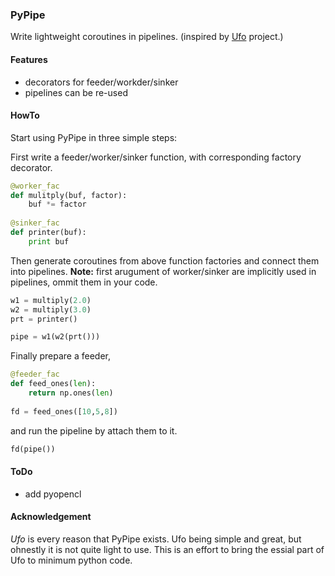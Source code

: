 ### PyPipe

Write lightweight coroutines in pipelines. (inspired by
[Ufo](https://github.com/ufo-kit/ufo-core) project.)

#### Features
  * decorators for feeder/workder/sinker
  * pipelines can be re-used


#### HowTo
Start using PyPipe in three simple steps:

First write a feeder/worker/sinker function, with corresponding factory decorator.

```python
@worker_fac
def mulitply(buf, factor):
    buf *= factor
    
@sinker_fac
def printer(buf):
    print buf
```

Then generate coroutines from above function factories and connect them into pipelines. **Note:** first arugument of worker/sinker are implicitly used in pipelines, ommit them in your code.

```python
w1 = multiply(2.0)
w2 = multiply(3.0)
prt = printer()

pipe = w1(w2(prt()))
```

Finally prepare a feeder, 

```python
@feeder_fac
def feed_ones(len):
    return np.ones(len)
    
fd = feed_ones([10,5,8])
```
and run the pipeline by attach them to it.
```python
fd(pipe())
```

#### ToDo
  * add pyopencl

#### Acknowledgement

<!--
*Ufo* is every reason that PyPipe exists. Ufo being simple and great, but ohnestly it is not quite light to use.  And the awful name, Hah! This is an effort to bring the essial part of Ufo to minimum python code. Kinergarden level. Yes, it is for **You**! 
-->

*Ufo* is every reason that PyPipe exists. Ufo being simple and great, but ohnestly it is not quite light to use. This is an effort to bring the essial part of Ufo to minimum python code.
